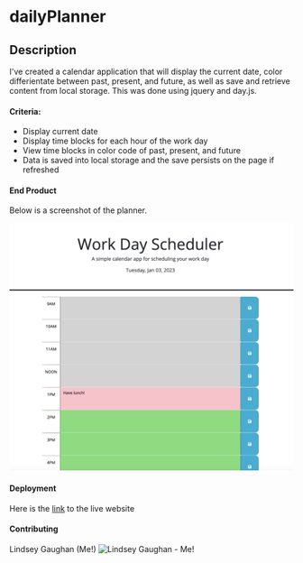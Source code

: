 # dailyPlanner

## Description

I've created a calendar application that will display the current date, color differientate between past, present, and future, as well as save and retrieve content from local storage. This was done using jquery and day.js.

#### Criteria:

* Display current date
* Display time blocks for each hour of the work day
* View time blocks in color code of past, present, and future
* Data is saved into local storage and the save persists on the page if refreshed


#### End Product 
Below is a screenshot of the planner.


<!-- screenshots -->
![screenshot1 of JS quiz](Assets/dailyPlannerScreenshot.png)

<!-- link -->
#### Deployment
Here is the [link](https://gaughanln.github.io/JavaScriptQuiz/) to the live website

#### Contributing
Lindsey Gaughan (Me!) 
<img src="./Assets/gaughanln.png" alt="Lindsey Gaughan - Me!" style="height:300px;" /> 